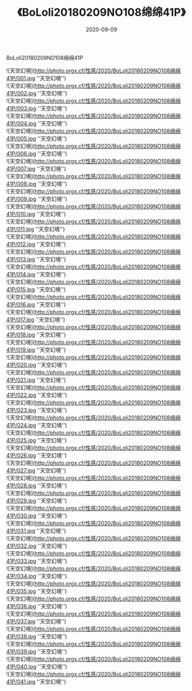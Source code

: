 ﻿---
layout: post
title: 《BoLoli20180209NO108绵绵41P》
date: 2020-09-09
img: http://photo.orgx.cf/性感/2020/BoLoli20180209NO108绵绵41P/000.jpg
tags: [美女,性感,泳衣]
---

BoLoli20180209NO108绵绵41P



![天空幻境](http://photo.orgx.cf/性感/2020/BoLoli20180209NO108绵绵41P/001.jpg ''天空幻境'')<br>
![天空幻境](http://photo.orgx.cf/性感/2020/BoLoli20180209NO108绵绵41P/002.jpg ''天空幻境'')<br>
![天空幻境](http://photo.orgx.cf/性感/2020/BoLoli20180209NO108绵绵41P/003.jpg ''天空幻境'')<br>
![天空幻境](http://photo.orgx.cf/性感/2020/BoLoli20180209NO108绵绵41P/004.jpg ''天空幻境'')<br>
![天空幻境](http://photo.orgx.cf/性感/2020/BoLoli20180209NO108绵绵41P/005.jpg ''天空幻境'')<br>
![天空幻境](http://photo.orgx.cf/性感/2020/BoLoli20180209NO108绵绵41P/006.jpg ''天空幻境'')<br>
![天空幻境](http://photo.orgx.cf/性感/2020/BoLoli20180209NO108绵绵41P/007.jpg ''天空幻境'')<br>
![天空幻境](http://photo.orgx.cf/性感/2020/BoLoli20180209NO108绵绵41P/008.jpg ''天空幻境'')<br>
![天空幻境](http://photo.orgx.cf/性感/2020/BoLoli20180209NO108绵绵41P/009.jpg ''天空幻境'')<br>
![天空幻境](http://photo.orgx.cf/性感/2020/BoLoli20180209NO108绵绵41P/010.jpg ''天空幻境'')<br>
![天空幻境](http://photo.orgx.cf/性感/2020/BoLoli20180209NO108绵绵41P/011.jpg ''天空幻境'')<br>
![天空幻境](http://photo.orgx.cf/性感/2020/BoLoli20180209NO108绵绵41P/012.jpg ''天空幻境'')<br>
![天空幻境](http://photo.orgx.cf/性感/2020/BoLoli20180209NO108绵绵41P/013.jpg ''天空幻境'')<br>
![天空幻境](http://photo.orgx.cf/性感/2020/BoLoli20180209NO108绵绵41P/014.jpg ''天空幻境'')<br>
![天空幻境](http://photo.orgx.cf/性感/2020/BoLoli20180209NO108绵绵41P/015.jpg ''天空幻境'')<br>
![天空幻境](http://photo.orgx.cf/性感/2020/BoLoli20180209NO108绵绵41P/016.jpg ''天空幻境'')<br>
![天空幻境](http://photo.orgx.cf/性感/2020/BoLoli20180209NO108绵绵41P/017.jpg ''天空幻境'')<br>
![天空幻境](http://photo.orgx.cf/性感/2020/BoLoli20180209NO108绵绵41P/018.jpg ''天空幻境'')<br>
![天空幻境](http://photo.orgx.cf/性感/2020/BoLoli20180209NO108绵绵41P/019.jpg ''天空幻境'')<br>
![天空幻境](http://photo.orgx.cf/性感/2020/BoLoli20180209NO108绵绵41P/020.jpg ''天空幻境'')<br>
![天空幻境](http://photo.orgx.cf/性感/2020/BoLoli20180209NO108绵绵41P/021.jpg ''天空幻境'')<br>
![天空幻境](http://photo.orgx.cf/性感/2020/BoLoli20180209NO108绵绵41P/022.jpg ''天空幻境'')<br>
![天空幻境](http://photo.orgx.cf/性感/2020/BoLoli20180209NO108绵绵41P/023.jpg ''天空幻境'')<br>
![天空幻境](http://photo.orgx.cf/性感/2020/BoLoli20180209NO108绵绵41P/024.jpg ''天空幻境'')<br>
![天空幻境](http://photo.orgx.cf/性感/2020/BoLoli20180209NO108绵绵41P/025.jpg ''天空幻境'')<br>
![天空幻境](http://photo.orgx.cf/性感/2020/BoLoli20180209NO108绵绵41P/026.jpg ''天空幻境'')<br>
![天空幻境](http://photo.orgx.cf/性感/2020/BoLoli20180209NO108绵绵41P/027.jpg ''天空幻境'')<br>
![天空幻境](http://photo.orgx.cf/性感/2020/BoLoli20180209NO108绵绵41P/028.jpg ''天空幻境'')<br>
![天空幻境](http://photo.orgx.cf/性感/2020/BoLoli20180209NO108绵绵41P/029.jpg ''天空幻境'')<br>
![天空幻境](http://photo.orgx.cf/性感/2020/BoLoli20180209NO108绵绵41P/030.jpg ''天空幻境'')<br>
![天空幻境](http://photo.orgx.cf/性感/2020/BoLoli20180209NO108绵绵41P/031.jpg ''天空幻境'')<br>
![天空幻境](http://photo.orgx.cf/性感/2020/BoLoli20180209NO108绵绵41P/032.jpg ''天空幻境'')<br>
![天空幻境](http://photo.orgx.cf/性感/2020/BoLoli20180209NO108绵绵41P/033.jpg ''天空幻境'')<br>
![天空幻境](http://photo.orgx.cf/性感/2020/BoLoli20180209NO108绵绵41P/034.jpg ''天空幻境'')<br>
![天空幻境](http://photo.orgx.cf/性感/2020/BoLoli20180209NO108绵绵41P/035.jpg ''天空幻境'')<br>
![天空幻境](http://photo.orgx.cf/性感/2020/BoLoli20180209NO108绵绵41P/036.jpg ''天空幻境'')<br>
![天空幻境](http://photo.orgx.cf/性感/2020/BoLoli20180209NO108绵绵41P/037.jpg ''天空幻境'')<br>
![天空幻境](http://photo.orgx.cf/性感/2020/BoLoli20180209NO108绵绵41P/038.jpg ''天空幻境'')<br>
![天空幻境](http://photo.orgx.cf/性感/2020/BoLoli20180209NO108绵绵41P/039.jpg ''天空幻境'')<br>
![天空幻境](http://photo.orgx.cf/性感/2020/BoLoli20180209NO108绵绵41P/040.jpg ''天空幻境'')<br>
![天空幻境](http://photo.orgx.cf/性感/2020/BoLoli20180209NO108绵绵41P/041.jpg ''天空幻境'')<br>